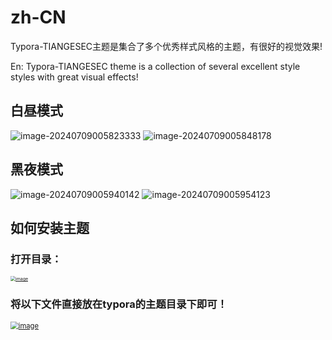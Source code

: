 # zh-CN
Typora-TIANGESEC主题是集合了多个优秀样式风格的主题，有很好的视觉效果!

En:
Typora-TIANGESEC theme is a collection of several excellent style styles with great visual effects!

## 白昼模式
![image-20240709005823333](https://github.com/xxx252525/Typora-TIANGESEC/assets/104115333/8c8acb0b-03be-4e62-8f6b-6de20d9c0acc)
![image-20240709005848178](https://github.com/xxx252525/Typora-TIANGESEC/assets/104115333/ff135508-cc82-4b4a-9811-17c3331bc181)

## 黑夜模式
![image-20240709005940142](https://github.com/xxx252525/Typora-TIANGESEC/assets/104115333/a16538ba-ef00-4c19-a09f-9298b35273ab)
![image-20240709005954123](https://github.com/xxx252525/Typora-TIANGESEC/assets/104115333/d67667ae-0851-4033-b32c-d1f5eae43e49)

## 如何安装主题
### 打开目录：
[<img src="https://private-user-images.githubusercontent.com/104115333/310475138-9a4fd9d5-168c-4215-893b-ea35a8b5bf35.png?jwt=eyJhbGciOiJIUzI1NiIsInR5cCI6IkpXVCJ9.eyJpc3MiOiJnaXRodWIuY29tIiwiYXVkIjoicmF3LmdpdGh1YnVzZXJjb250ZW50LmNvbSIsImtleSI6ImtleTUiLCJleHAiOjE3MjA0NTgzMzUsIm5iZiI6MTcyMDQ1ODAzNSwicGF0aCI6Ii8xMDQxMTUzMzMvMzEwNDc1MTM4LTlhNGZkOWQ1LTE2OGMtNDIxNS04OTNiLWVhMzVhOGI1YmYzNS5wbmc_WC1BbXotQWxnb3JpdGhtPUFXUzQtSE1BQy1TSEEyNTYmWC1BbXotQ3JlZGVudGlhbD1BS0lBVkNPRFlMU0E1M1BRSzRaQSUyRjIwMjQwNzA4JTJGdXMtZWFzdC0xJTJGczMlMkZhd3M0X3JlcXVlc3QmWC1BbXotRGF0ZT0yMDI0MDcwOFQxNzAwMzVaJlgtQW16LUV4cGlyZXM9MzAwJlgtQW16LVNpZ25hdHVyZT1jOWZlOWQ3ODYzMzIyZTMzYmQzOGVmNDM2YmYwNzBmZjVkZDJiODAzYjNmNjI5ZDEyOTQ4YTZiMjBkNDU4OTYzJlgtQW16LVNpZ25lZEhlYWRlcnM9aG9zdCZhY3Rvcl9pZD0wJmtleV9pZD0wJnJlcG9faWQ9MCJ9.lce2ZPWsREGqvIbvSamV5a2XhT39IMCgXvCspZKfUZI" alt="image" style="zoom: 50%;" />](https://private-user-images.githubusercontent.com/104115333/310475138-9a4fd9d5-168c-4215-893b-ea35a8b5bf35.png?jwt=eyJhbGciOiJIUzI1NiIsInR5cCI6IkpXVCJ9.eyJpc3MiOiJnaXRodWIuY29tIiwiYXVkIjoicmF3LmdpdGh1YnVzZXJjb250ZW50LmNvbSIsImtleSI6ImtleTUiLCJleHAiOjE3MjA0NTgzMzUsIm5iZiI6MTcyMDQ1ODAzNSwicGF0aCI6Ii8xMDQxMTUzMzMvMzEwNDc1MTM4LTlhNGZkOWQ1LTE2OGMtNDIxNS04OTNiLWVhMzVhOGI1YmYzNS5wbmc_WC1BbXotQWxnb3JpdGhtPUFXUzQtSE1BQy1TSEEyNTYmWC1BbXotQ3JlZGVudGlhbD1BS0lBVkNPRFlMU0E1M1BRSzRaQSUyRjIwMjQwNzA4JTJGdXMtZWFzdC0xJTJGczMlMkZhd3M0X3JlcXVlc3QmWC1BbXotRGF0ZT0yMDI0MDcwOFQxNzAwMzVaJlgtQW16LUV4cGlyZXM9MzAwJlgtQW16LVNpZ25hdHVyZT1jOWZlOWQ3ODYzMzIyZTMzYmQzOGVmNDM2YmYwNzBmZjVkZDJiODAzYjNmNjI5ZDEyOTQ4YTZiMjBkNDU4OTYzJlgtQW16LVNpZ25lZEhlYWRlcnM9aG9zdCZhY3Rvcl9pZD0wJmtleV9pZD0wJnJlcG9faWQ9MCJ9.lce2ZPWsREGqvIbvSamV5a2XhT39IMCgXvCspZKfUZI)

### 将以下文件直接放在typora的主题目录下即可！
[<img src="https://private-user-images.githubusercontent.com/104115333/310475029-2dc07a19-7243-4076-b771-86b770aef75a.png?jwt=eyJhbGciOiJIUzI1NiIsInR5cCI6IkpXVCJ9.eyJpc3MiOiJnaXRodWIuY29tIiwiYXVkIjoicmF3LmdpdGh1YnVzZXJjb250ZW50LmNvbSIsImtleSI6ImtleTUiLCJleHAiOjE3MjA0NTgzMzUsIm5iZiI6MTcyMDQ1ODAzNSwicGF0aCI6Ii8xMDQxMTUzMzMvMzEwNDc1MDI5LTJkYzA3YTE5LTcyNDMtNDA3Ni1iNzcxLTg2Yjc3MGFlZjc1YS5wbmc_WC1BbXotQWxnb3JpdGhtPUFXUzQtSE1BQy1TSEEyNTYmWC1BbXotQ3JlZGVudGlhbD1BS0lBVkNPRFlMU0E1M1BRSzRaQSUyRjIwMjQwNzA4JTJGdXMtZWFzdC0xJTJGczMlMkZhd3M0X3JlcXVlc3QmWC1BbXotRGF0ZT0yMDI0MDcwOFQxNzAwMzVaJlgtQW16LUV4cGlyZXM9MzAwJlgtQW16LVNpZ25hdHVyZT1kMzIwYjc4Nzg3YzgzNWQ0ZTRmZmE0ZGQyNjM1ODJiOWJkZDBiZWFiOGI1OWI0MTZkZmQ4Yjk2ZjkyNDFiOWJlJlgtQW16LVNpZ25lZEhlYWRlcnM9aG9zdCZhY3Rvcl9pZD0wJmtleV9pZD0wJnJlcG9faWQ9MCJ9.ooYwUJ8plbh8ix8ovb8YtvCdKuUJtfF6GHgbBif-2mI" alt="image" style="zoom:80%;" />](https://private-user-images.githubusercontent.com/104115333/310475029-2dc07a19-7243-4076-b771-86b770aef75a.png?jwt=eyJhbGciOiJIUzI1NiIsInR5cCI6IkpXVCJ9.eyJpc3MiOiJnaXRodWIuY29tIiwiYXVkIjoicmF3LmdpdGh1YnVzZXJjb250ZW50LmNvbSIsImtleSI6ImtleTUiLCJleHAiOjE3MjA0NTgzMzUsIm5iZiI6MTcyMDQ1ODAzNSwicGF0aCI6Ii8xMDQxMTUzMzMvMzEwNDc1MDI5LTJkYzA3YTE5LTcyNDMtNDA3Ni1iNzcxLTg2Yjc3MGFlZjc1YS5wbmc_WC1BbXotQWxnb3JpdGhtPUFXUzQtSE1BQy1TSEEyNTYmWC1BbXotQ3JlZGVudGlhbD1BS0lBVkNPRFlMU0E1M1BRSzRaQSUyRjIwMjQwNzA4JTJGdXMtZWFzdC0xJTJGczMlMkZhd3M0X3JlcXVlc3QmWC1BbXotRGF0ZT0yMDI0MDcwOFQxNzAwMzVaJlgtQW16LUV4cGlyZXM9MzAwJlgtQW16LVNpZ25hdHVyZT1kMzIwYjc4Nzg3YzgzNWQ0ZTRmZmE0ZGQyNjM1ODJiOWJkZDBiZWFiOGI1OWI0MTZkZmQ4Yjk2ZjkyNDFiOWJlJlgtQW16LVNpZ25lZEhlYWRlcnM9aG9zdCZhY3Rvcl9pZD0wJmtleV9pZD0wJnJlcG9faWQ9MCJ9.ooYwUJ8plbh8ix8ovb8YtvCdKuUJtfF6GHgbBif-2mI)



